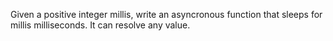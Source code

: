 Given a positive integer millis, write an asyncronous function that sleeps for millis milliseconds. It can resolve any value.


